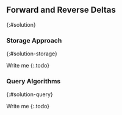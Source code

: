 ## Forward and Reverse Deltas
{:#solution}

### Storage Approach
{:#solution-storage}

Write me
{:.todo}

### Query Algorithms
{:#solution-query}

Write me
{:.todo}

